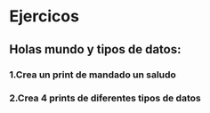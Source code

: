 # Ejercicos
##  Holas mundo y tipos de datos:
### 1.Crea un print de mandado un saludo
### 2.Crea 4 prints de diferentes tipos de datos